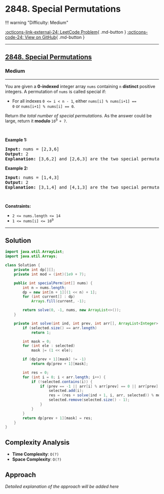 # 2848. Special Permutations

!!! warning "Difficulty: Medium"

[:octicons-link-external-24: LeetCode Problem](https://leetcode.com/problems/special-permutations/){ .md-button }
[:octicons-code-24: View on GitHub](https://github.com/RAJ8664/Leetcode/tree/master/2848-special-permutations){ .md-button }

---

<h2><a href="https://leetcode.com/problems/special-permutations">2848. Special Permutations</a></h2><h3>Medium</h3><hr><p>You are given a&nbsp;<strong>0-indexed</strong>&nbsp;integer array&nbsp;<code>nums</code>&nbsp;containing&nbsp;<code>n</code>&nbsp;<strong>distinct</strong> positive integers. A permutation of&nbsp;<code>nums</code>&nbsp;is called special if:</p>

<ul>
	<li>For all indexes&nbsp;<code>0 &lt;= i &lt; n - 1</code>, either&nbsp;<code>nums[i] % nums[i+1] == 0</code>&nbsp;or&nbsp;<code>nums[i+1] % nums[i] == 0</code>.</li>
</ul>

<p>Return&nbsp;<em>the total number of special permutations.&nbsp;</em>As the answer could be large, return it&nbsp;<strong>modulo&nbsp;</strong><code>10<sup>9&nbsp;</sup>+ 7</code>.</p>

<p>&nbsp;</p>
<p><strong class="example">Example 1:</strong></p>

<pre>
<strong>Input:</strong> nums = [2,3,6]
<strong>Output:</strong> 2
<strong>Explanation:</strong> [3,6,2] and [2,6,3] are the two special permutations of nums.
</pre>

<p><strong class="example">Example 2:</strong></p>

<pre>
<strong>Input:</strong> nums = [1,4,3]
<strong>Output:</strong> 2
<strong>Explanation:</strong> [3,1,4] and [4,1,3] are the two special permutations of nums.
</pre>

<p>&nbsp;</p>
<p><strong>Constraints:</strong></p>

<ul>
	<li><code>2 &lt;= nums.length &lt;= 14</code></li>
	<li><code>1 &lt;= nums[i] &lt;= 10<sup>9</sup></code></li>
</ul>


---

## Solution

```java
import java.util.ArrayList;
import java.util.Arrays;

class Solution {
    private int dp[][];
    private int mod = (int)(1e9 + 7);

    public int specialPerm(int[] nums) {
        int n = nums.length;
        dp = new int[n + 1][(1 << n) + 1];
        for (int current[] : dp)
            Arrays.fill(current, -1);

        return solve(0, -1, nums, new ArrayList<>());
    }

    private int solve(int ind, int prev, int arr[], ArrayList<Integer> selected) {
        if (selected.size() == arr.length)
            return 1;

        int mask = 0;
        for (int ele : selected)
            mask |= (1 << ele);

        if (dp[prev + 1][mask] != -1)
            return dp[prev + 1][mask];

        int res = 0;
        for (int i = 0; i < arr.length; i++) {
            if (!selected.contains(i)) {
                if (prev == -1 || arr[i] % arr[prev] == 0 || arr[prev] % arr[i] == 0) {
                    selected.add(i);
                    res = (res + solve(ind + 1, i, arr, selected)) % mod;
                    selected.remove(selected.size() - 1);
                }
            }
        }
        return dp[prev + 1][mask] = res;
    }
}
```

## Complexity Analysis

- **Time Complexity**: `O(?)`
- **Space Complexity**: `O(?)`

## Approach

*Detailed explanation of the approach will be added here*

